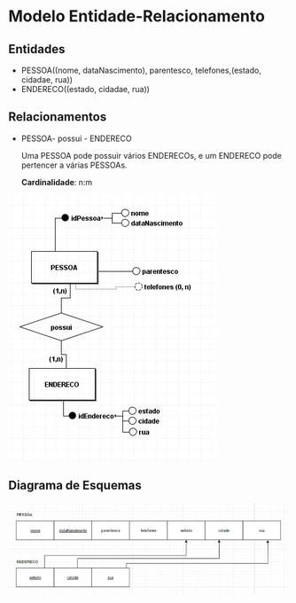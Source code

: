 # Modelo Entidade-Relacionamento

## Entidades

- PESSOA((nome, dataNascimento), parentesco, telefones,(estado, cidadae, rua))
- ENDERECO((estado, cidadae, rua))

## Relacionamentos

- PESSOA- possui - ENDERECO

    Uma PESSOA pode possuir vários ENDERECOs, e um ENDERECO pode pertencer a várias PESSOAs.
    
    **Cardinalidade**: n:m

![DER](aula5ex02.JPG)

## Diagrama de Esquemas

![DER](esquemas.JPG)